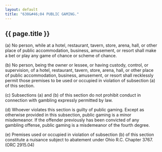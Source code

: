```yaml
---
layout: default 
title: "630&#46;04 PUBLIC GAMING."
---
```


{{ page.title }}
----------------

​(a) No person, while at a hotel, restaurant, tavern, store, arena,
hall, or other place of public accommodation, business, amusement, or
resort shall make a bet or play any game of chance or scheme of chance.

​(b) No person, being the owner or lessee, or having custody, control,
or supervision, of a hotel, restaurant, tavern, store, arena, hall, or
other place of public accommodation, business, amusement, or resort
shall recklessly permit those premises to be used or occupied in
violation of subsection (a) of this section.

​(c) Subsections (a) and (b) of this section do not prohibit conduct in
connection with gambling expressly permitted by law.

​(d) Whoever violates this section is guilty of public gaming. Except as
otherwise provided in this subsection, public gaming is a minor
misdemeanor. If the offender previously has been convicted of any
gambling offense, public gaming is a misdemeanor of the fourth degree.

​(e) Premises used or occupied in violation of subsection (b) of this
section constitute a nuisance subject to abatement under Ohio R.C.
Chapter 3767. (ORC 2915.04)
